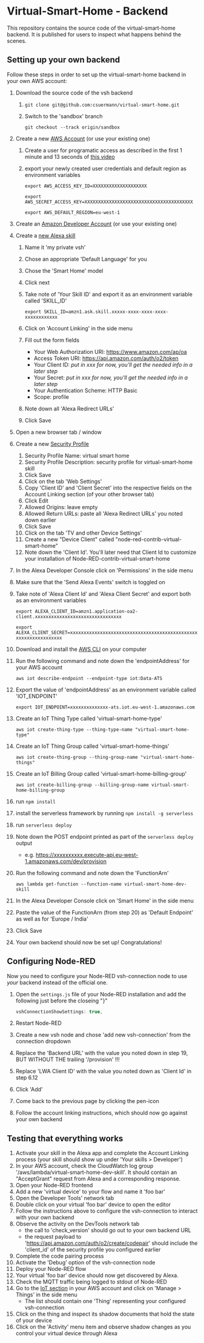 # Virtual-Smart-Home - Backend

This repository contains the source code of the virtual-smart-home backend.
It is published for users to inspect what happens behind the scenes.

## Setting up your own backend

Follow these steps in order to set up the virtual-smart-home backend in your own AWS account:

1. Download the source code of the vsh backend
    1. `git clone git@github.com:csuermann/virtual-smart-home.git`
    1. Switch to the 'sandbox' branch

       `git checkout --track origin/sandbox`
1. Create a new [AWS Account](https://portal.aws.amazon.com/) (or use your existing one)
    1. Create a user for programatic access as described in the first 1 minute and 13 seconds of [this video](https://www.youtube.com/watch?v=KngM5bfpttA)
    1. export your newly created user credentials and default region as environment variables

       `export AWS_ACCESS_KEY_ID=XXXXXXXXXXXXXXXXXXXX`

       `export AWS_SECRET_ACCESS_KEY=XXXXXXXXXXXXXXXXXXXXXXXXXXXXXXXXXXXXXXXX`

       `export AWS_DEFAULT_REGION=eu-west-1`
1. Create an [Amazon Developer Account](https://developer.amazon.com/) (or use your existing one)
1. Create a [new Alexa skill](https://developer.amazon.com/alexa/console/ask/create-new-skill)
    1. Name it 'my private vsh'
    1. Chose an appropriate 'Default Language' for you
    1. Chose the 'Smart Home' model
    1. Click next
    1. Take note of 'Your Skill ID' and export it as an environment variable called 'SKILL_ID'

       `export SKILL_ID=amzn1.ask.skill.xxxxx-xxxx-xxxx-xxxx-xxxxxxxxxxxx`
    1. Click on 'Account Linking' in the side menu
    1. Fill out the form fields
        - Your Web Authorization URI: <https://www.amazon.com/ap/oa>
        - Access Token URI: <https://api.amazon.com/auth/o2/token>
        - Your Client ID: _put in xxx for now, you'll get the needed info in a later step_
        - Your Secret: _put in xxx for now, you'll get the needed info in a later step_
        - Your Authentication Scheme: HTTP Basic
        - Scope: profile
    1. Note down all 'Alexa Redirect URLs'
    1. Click Save
1. Open a new browser tab / window
1. Create a new [Security Profile](https://developer.amazon.com/loginwithamazon/console/site/lwa/create-security-profile.html)
    1. Security Profile Name: virtual smart home
    1. Security Profile Description: security profile for virtual-smart-home skill
    1. Click Save
    1. Click on the tab 'Web Settings'
    1. Copy 'Client ID' and 'Client Secret' into the respective fields on the Account Linking section (of your other browser tab)
    1. Click Edit
    1. Allowed Origins: leave empty
    1. Allowed Return URLs: paste all 'Alexa Redirect URLs' you noted down earlier
    1. Click Save
    1. Click on the tab 'TV and other Device Settings'
    1. Create a new "Device Client" called "node-red-contrib-virtual-smart-home"
    1. Note down the 'Client Id'. You'll later need that Client Id to customize your installation of Node-RED-contrib-virtual-smart-home
1. In the Alexa Developer Console click on 'Permissions' in the side menu
1. Make sure that the 'Send Alexa Events' switch is toggled on
1. Take note of 'Alexa Client Id' and 'Alexa Client Secret' and export both as an environment variables

   `export ALEXA_CLIENT_ID=amzn1.application-oa2-client.xxxxxxxxxxxxxxxxxxxxxxxxxxxxxxxx`

   `export ALEXA_CLIENT_SECRET=xxxxxxxxxxxxxxxxxxxxxxxxxxxxxxxxxxxxxxxxxxxxxxxxxxxxxxxxxxxxxxxx`

1. Download and install the [AWS CLI](https://docs.aws.amazon.com/cli/latest/userguide/install-cliv2.html) on your computer
1. Run the following command and note down the 'endpointAddress' for your AWS account

   `aws iot describe-endpoint --endpoint-type iot:Data-ATS`
1. Export the value of 'endpointAddress' as an environment variable called 'IOT_ENDPOINT'

   `export IOT_ENDPOINT=xxxxxxxxxxxxxx-ats.iot.eu-west-1.amazonaws.com`
1. Create an IoT Thing Type called 'virtual-smart-home-type'

   `aws iot create-thing-type --thing-type-name "virtual-smart-home-type"`
1. Create an IoT Thing Group called 'virtual-smart-home-things'

   `aws iot create-thing-group --thing-group-name "virtual-smart-home-things"`
1. Create an IoT Billing Group called 'virtual-smart-home-billing-group'

   `aws iot create-billing-group --billing-group-name virtual-smart-home-billing-group`
1. run `npm install`
1. install the serverless framework by running `npm install -g serverless`
1. run `serverless deploy`
1. Note down the POST endpoint printed as part of the `serverless deploy` output
    - e.g. <https://xxxxxxxxxx.execute-api.eu-west-1.amazonaws.com/dev/provision>
1. Run the following command and note down the 'FunctionArn'

   `aws lambda get-function --function-name virtual-smart-home-dev-skill`
1. In the Alexa Developer Console click on 'Smart Home' in the side menu
1. Paste the value of the FunctionArn (from step 20) as 'Default Endpoint' as well as for 'Europe / India'
1. Click Save
1. Your own backend should now be set up! Congratulations!

## Configuring Node-RED

Now you need to configure your Node-RED vsh-connection node to use _your_ backend instead of the official one.

1. Open the `settings.js` file of your Node-RED installation and add the following just before the closeing "}"

    ```javascript
    vshConnectionShowSettings: true,
    ```

1. Restart Node-RED
1. Create a new vsh node and chose 'add new vsh-connection' from the connection dropdown
1. Replace the 'Backend URL' with the value you noted down in step 19, BUT WITHOUT THE trailing '/provision' !!!
1. Replace 'LWA Client ID' with the value you noted down as 'Client Id' in step 6.12
1. Click 'Add'
1. Come back to the previous page by clicking the pen-icon
1. Follow the account linking instructions, which should now go against your own backend

## Testing that everything works

1. Activate your skill in the Alexa app and complete the Account Linking process (your skill should show up under 'Your skills > Developer')
1. In your AWS account, check the CloudWatch log group '/aws/lambda/virtual-smart-home-dev-skill'. It should contain an "AcceptGrant" request from Alexa and a corresponding response.
1. Open your Node-RED frontend
1. Add a new 'virtual device' to your flow and name it 'foo bar'
1. Open the Developer Tools' network tab
1. Double click on your virtual 'foo bar' device to open the editor
1. Follow the instructions above to configure the vsh-connection to interact with your own backend
1. Observe the activity on the DevTools network tab
   - the call to 'check_version' should go out to your own backend URL
   - the request payload to 'https://api.amazon.com/auth/o2/create/codepair' should include the 'client_id' of the security profile you configured earlier
1. Complete the code pairing process
1. Activate the 'Debug' option of the vsh-connection node
1. Deploy your Node-RED flow
1. Your virtual 'foo bar' device should now get discovered by Alexa.
1. Check the MQTT traffic being logged to stdout of Node-RED
1. Go to the [IoT section](https://eu-west-1.console.aws.amazon.com/iot/home?region=eu-west-1#/thinghub) in your AWS account and click on 'Manage > Things' in the side menu
   - The list should contain one 'Thing' representing your configured vsh-connection
1. Click on the thing and inspect its shadow documents that hold the state of your device
1. Click on the 'Activity' menu item and observe shadow changes as you control your virtual device through Alexa
